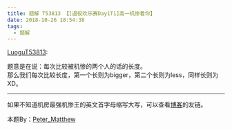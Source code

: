 ```yaml
---
title: 题解 T53813 【[退役欢乐赛Day1T1]高一机惨着你】
date: 2018-10-26 18:54:38
tags: 
  - 题解
---
```

[LuoguT53813](https://www.luogu.org/problemnew/show/T53813):

题意是在说：每次比较被机惨的两个人的话的长度。  
那么我们每次比较长度，第一个长则为bigger，第二个长则为less，同样长则为XD。

---

如果不知道机房最强机惨王的英文首字母缩写大写，可以查看[博客](https://www.zhangkai.xin/)的友链。

本题By：[Peter_Matthew](https://www.luogu.org/space/show?uid=59593)